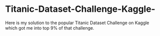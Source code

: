 # Titanic-Dataset-Challenge-Kaggle-
Here is my solution to the popular Titanic Dataset Challenge on Kaggle which got me into top 9% of that challenge.
